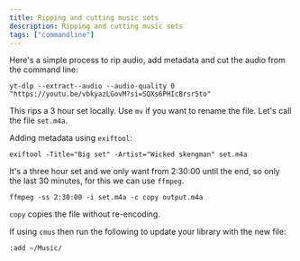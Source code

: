 ```yaml
---
title: Ripping and cutting music sets
description: Ripping and cutting music sets
tags: ["commandline"]
---
```


Here's a simple process to rip audio, add metadata and cut the audio from the command line:

```console
yt-dlp --extract--audio --audio-quality 0 "https://youtu.be/vbkyazLGovM?si=SQXs6PHIcBrsr5to"
```

This rips a 3 hour set locally. Use `mv` if you want to rename the file. Let's call the file `set.m4a`.

Adding metadata using `exiftool`:

```console
exiftool -Title="Big set" -Artist="Wicked skengman" set.m4a
```

It's a three hour set and we only want from 2:30:00 until the end, so only the last 30 minutes, for this we can use `ffmpeg`.

```console
ffmpeg -ss 2:30:00 -i set.m4a -c copy output.m4a
```

`copy` copies the file without re-encoding.

If using `cmus` then run the following to update your library with the new file:

```console
:add ~/Music/
```
